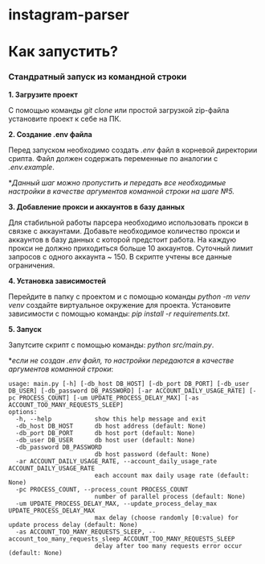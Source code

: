 # instagram-parser
# Как запустить?

### Стандратный запуск из командной строки
**1. Загрузите проект**

С помощью команды *git clone* или простой загрузкой zip-файла установите проект к себе на ПК.

**2. Создание .env файла**

Перед запуском необходимо создать *.env* файл в корневой директории срипта. Файл должен содержать переменные по аналогии с *.env.example*.

**Данный шаг можно пропустить и передать все необходимые настройки в качестве аргументов команной строки на шаге №5.*

**3. Добавление прокси и аккаунтов в базу данных**

Для стабильной работы парсера необходимо использовать прокси в связке с аккаунтами. Добавьте необходимое количество прокси и аккаунтов в базу данных с которой предстоит работа.
На каждую прокси не должно приходиться больше 10 аккаунтов. Суточный лимит запросов с одного аккаунта ~ 150. В скрипте учтены все данные ограничения.

**4. Установка зависимостей**

Перейдите в папку с проектом и с помощью команды *python -m venv venv* создайте виртуальное окружение для проекта.
Установите зависимости с помощью команды: *pip install -r requirements.txt*.

**5. Запуск**

Запутсите скрипт с помощью команды: *python src/main.py*.

**если не создан .env файл, то настройки передаются в качестве аргументов команной строки*:
``` 
usage: main.py [-h] [-db_host DB_HOST] [-db_port DB_PORT] [-db_user DB_USER] [-db_password DB_PASSWORD] [-ar ACCOUNT_DAILY_USAGE_RATE] [-pc PROCESS_COUNT] [-um UPDATE_PROCESS_DELAY_MAX] [-as ACCOUNT_TOO_MANY_REQUESTS_SLEEP]                                                                                                                                                                                                                           
options:                                                                                                                                                                                                                       
  -h, --help            show this help message and exit                                                                                                                                                                        
  -db_host DB_HOST      db host address (default: None)
  -db_port DB_PORT      db host port (default: None)
  -db_user DB_USER      db host user (default: None)
  -db_password DB_PASSWORD
                        db host password (default: None)
  -ar ACCOUNT_DAILY_USAGE_RATE, --account_daily_usage_rate ACCOUNT_DAILY_USAGE_RATE
                        each account max daily usage rate (default: None)
  -pc PROCESS_COUNT, --process_count PROCESS_COUNT
                        number of parallel process (default: None)
  -um UPDATE_PROCESS_DELAY_MAX, --update_process_delay_max UPDATE_PROCESS_DELAY_MAX
                        max delay (choose randomly [0:value) for update process delay (default: None)
  -as ACCOUNT_TOO_MANY_REQUESTS_SLEEP, --account_too_many_requests_sleep ACCOUNT_TOO_MANY_REQUESTS_SLEEP
                        delay after too many requests error occur (default: None)
```
